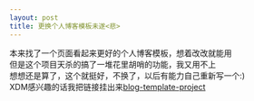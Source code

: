 ```yaml
---
layout: post
title: 更换个人博客模板未遂<悲>
---
```


本来找了一个页面看起来更好的个人博客模板，想着改改就能用<br>
但是这个项目天杀的搞了一堆花里胡哨的功能，我又用不上<br>
想想还是算了，这个就挺好，不换了，以后有能力自己重新写一个:)<br>
XDM感兴趣的话我把链接挂出来[blog-template-project](https://github.com/caoyx1990/blog-template-project)